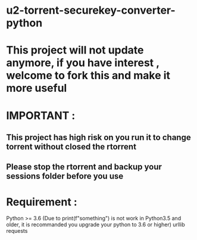 # u2-torrent-securekey-converter-python

# This project will not update anymore, if you have interest , welcome to fork this and make it more useful

# IMPORTANT :
## This project has high risk on you run it to change torrent without closed the rtorrent
## Please stop the rtorrent and backup your sessions folder before you use


# Requirement :
Python >= 3.6 (Due to print(f"something") is not work in Python3.5 and older, it is recommanded you upgrade your python to 3.6 or higher)
urllib
requests


